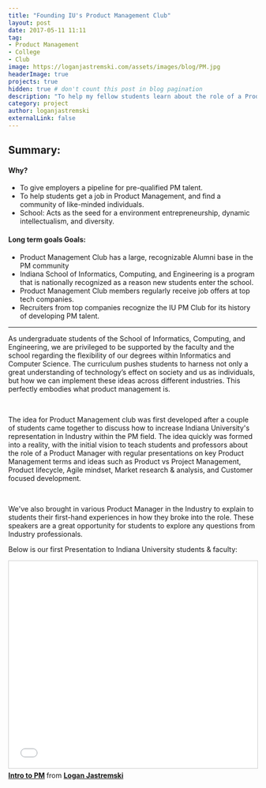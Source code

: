 ```yaml
---
title: "Founding IU's Product Management Club"
layout: post
date: 2017-05-11 11:11
tag:
- Product Management
- College
- Club
image: https://loganjastremski.com/assets/images/blog/PM.jpg  
headerImage: true
projects: true
hidden: true # don't count this post in blog pagination
description: "To help my fellow students learn about the role of a Product Manager"
category: project
author: loganjastremski
externalLink: false
---
```


## Summary:

#### Why?
<ul>
<li>To give employers a pipeline for pre-qualified PM talent.</li>
<li>To help students get a job in Product Management, and find a community of like-minded individuals.</li>
<li>School: Acts as the seed for a environment entrepreneurship, dynamic intellectualism, and diversity. </li>
</ul>

#### Long term goals Goals:
<ul>
<li>Product Management Club has a large, recognizable Alumni base in the PM community</li>
<li>Indiana School of Informatics, Computing, and Engineering is a program that is nationally recognized as a reason new students enter the school. </li>
<li>Product Management Club members regularly receive job offers at top tech companies.</li>
<li>Recruiters from top companies recognize the IU PM Club for its history of developing PM talent. </li>
</ul>

---

As undergraduate students of the School of Informatics, Computing, and Engineering, we are privileged to be supported by the faculty and the school regarding the flexibility of our degrees within Informatics and Computer Science. The curriculum pushes students to harness not only a great understanding of technology’s effect on society and us as individuals, but how we can implement these ideas across different industries. This perfectly embodies what product management is.

<br>

The idea for Product Management club was first developed after a couple of students came together to discuss how to increase Indiana University's representation in Industry within the PM field.  The idea quickly was formed into a reality, with the initial vision to teach students and professors about the role of a Product Manager with regular presentations on key Product Management terms and ideas such as Product vs Project Management, Product lifecycle, Agile mindset, Market research & analysis, and Customer focused development.

<br>

We've also brought in various Product Manager in the Industry to explain to students their first-hand experiences in how they broke into the role. These speakers are a great opportunity for students to explore any questions from Industry professionals.



Below is our first Presentation to Indiana University students & faculty:
<iframe src="//www.slideshare.net/slideshow/embed_code/key/zI6A0j9jSZpgXc" width="510" height="420" frameborder="0" marginwidth="0" marginheight="0" scrolling="no" style="border:1px solid #CCC; border-width:1px; margin-bottom:5px; max-width: 100%;" allowfullscreen> </iframe> <div style="margin-bottom:5px"> <strong> <a href="//www.slideshare.net/LoganJastremski/intro-to-pm-82008553" title="Intro to PM" target="_blank">Intro to PM</a> </strong> from <strong><a href="//www.slideshare.net/LoganJastremski" target="_blank">Logan Jastremski</a></strong> </div>






